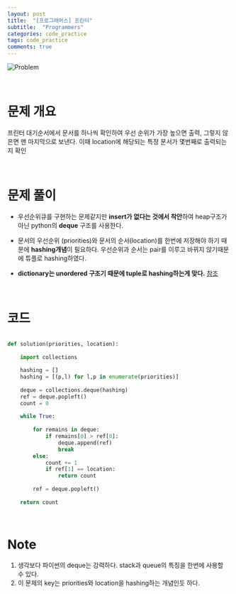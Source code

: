 ```yaml
---
layout: post
title:  "[프로그래머스] 프린터"
subtitle:  "Programmers"
categories: code_practice
tags: code_practice
comments: true
---
```


![Problem](https://swha0105.github.io/assets/code_practice/P_printer.JPG)

<br/>

# 문제 개요

프린터 대기순서에서 문서를 하나씩 확인하여 우선 순위가 가장 높으면 출력, 그렇지 않은면 맨 마지막으로 보낸다. 이때 location에 해당되는 특정 문서가 몇번째로 출력되는지 확인  

<br/>

# 문제 풀이

- 우선순위큐를 구현하는 문제같지만 **insert가 없다는 것에서 착안**하여 heap구조가 아닌 python의 **deque** 구조를 사용한다. 

- 문서의 우선순위 (priorities)와 문서의 순서(location)를 한번에 저장해야 하기 때문에 **hashing개념**이 필요하다. 우선순위과 순서는 pair를 이루고 바뀌지 않기때문에 튜플로 hashing하였다. 

- **dictionary는 unordered 구조기 때문에 tuple로 hashing하는게 맞다.** [참조](https://swha0105.github.io/_posts/2020-12-24-programming-cs-lecture6.markdown)


<br/>

# 코드 

```python 

def solution(priorities, location):
   
    import collections
    
    hashing = []
    hashing = [(p,l) for l,p in enumerate(priorities)]
        
    deque = collections.deque(hashing)
    ref = deque.popleft()
    count = 0
    
    while True:
        
        for remains in deque:
            if remains[0] > ref[0]:
                deque.append(ref)
                break
        else:
            count += 1
            if ref[1] == location:
                return count
            
        ref = deque.popleft()            
    
    return count


```

<br/>

# Note

1. 생각보다 파이썬의 deque는 강력하다. stack과 queue의 특징을 한번에 사용할 수 있다.
2. 이 문제의 key는 priorities와 location을 hashing하는 개념인듯 하다.

